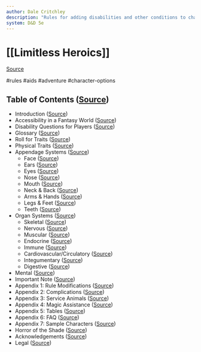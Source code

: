 ```yaml
---
author: Dale Critchley
description: "Rules for adding disabilities and other conditions to characters"
system: D&D 5e
---
```

# [[Limitless Heroics]]

[Source](zotero://select/library/items/BWHJ5GAZ)

#rules #aids #adventure #character-options 

## Table of Contents ([Source](zotero://open-pdf/library/items/BWHJ5GAZ?page=3))

- Introduction ([Source](zotero://open-pdf/library/items/BWHJ5GAZ?page=6))
- Accessibility in a Fantasy World ([Source](zotero://open-pdf/library/items/BWHJ5GAZ?page=20))
- Disability Questions for Players ([Source](zotero://open-pdf/library/items/BWHJ5GAZ?page=23))
- Glossary ([Source](zotero://open-pdf/library/items/BWHJ5GAZ?page=25))
- Roll for Traits ([Source](zotero://open-pdf/library/items/BWHJ5GAZ?page=26))
- Physical Traits ([Source](zotero://open-pdf/library/items/BWHJ5GAZ?page=31))
- Appendage Systems ([Source](zotero://open-pdf/library/items/BWHJ5GAZ?page=32))
	- Face ([Source](zotero://open-pdf/library/items/BWHJ5GAZ?page=33))
	- Ears ([Source](zotero://open-pdf/library/items/BWHJ5GAZ?page=38))
	- Eyes ([Source](zotero://open-pdf/library/items/BWHJ5GAZ?page=45))
	- Nose ([Source](zotero://open-pdf/library/items/BWHJ5GAZ?page=65))
	- Mouth ([Source](zotero://open-pdf/library/items/BWHJ5GAZ?page=71))
	- Neck & Back ([Source](zotero://open-pdf/library/items/BWHJ5GAZ?page=83))
	- Arms & Hands ([Source](zotero://open-pdf/library/items/BWHJ5GAZ?page=91))
	- Legs & Feet ([Source](zotero://open-pdf/library/items/BWHJ5GAZ?page=99))
	- Teeth ([Source](zotero://open-pdf/library/items/BWHJ5GAZ?page=109))
- Organ Systems ([Source](zotero://open-pdf/library/items/BWHJ5GAZ?page=113))
	- Skeletal ([Source](zotero://open-pdf/library/items/BWHJ5GAZ?page=114))
	- Nervous ([Source](zotero://open-pdf/library/items/BWHJ5GAZ?page=120))
	- Muscular ([Source](zotero://open-pdf/library/items/BWHJ5GAZ?page=160))
	- Endocrine ([Source](zotero://open-pdf/library/items/BWHJ5GAZ?page=164))
	- Immune ([Source](zotero://open-pdf/library/items/BWHJ5GAZ?page=171))
	- Cardiovascular/Circulatory ([Source](zotero://open-pdf/library/items/BWHJ5GAZ?page=175))
	- Integumentary ([Source](zotero://open-pdf/library/items/BWHJ5GAZ?page=181))
	- Digestive ([Source](zotero://open-pdf/library/items/BWHJ5GAZ?page=196))
- Mental ([Source](zotero://open-pdf/library/items/BWHJ5GAZ?page=200))
- Important Note ([Source](zotero://open-pdf/library/items/BWHJ5GAZ?page=201))
- Appendix 1: Rule Modifications ([Source](zotero://open-pdf/library/items/BWHJ5GAZ?page=256))
- Appendix 2: Complications ([Source](zotero://open-pdf/library/items/BWHJ5GAZ?page=257))
- Appendix 3: Service Animals ([Source](zotero://open-pdf/library/items/BWHJ5GAZ?page=263))
- Appendix 4: Magic Assistance ([Source](zotero://open-pdf/library/items/BWHJ5GAZ?page=2283))
- Appendix 5: Tables ([Source](zotero://open-pdf/library/items/BWHJ5GAZ?page=358))
- Appendix 6: FAQ ([Source](zotero://open-pdf/library/items/BWHJ5GAZ?page=379))
- Appendix 7: Sample Characters ([Source](zotero://open-pdf/library/items/BWHJ5GAZ?page=380))
- Horror of the Shade ([Source](zotero://open-pdf/library/items/BWHJ5GAZ?page=597))
- Acknowledgements ([Source](zotero://open-pdf/library/items/BWHJ5GAZ?page=630))
- Legal ([Source](zotero://open-pdf/library/items/BWHJ5GAZ?page=637))